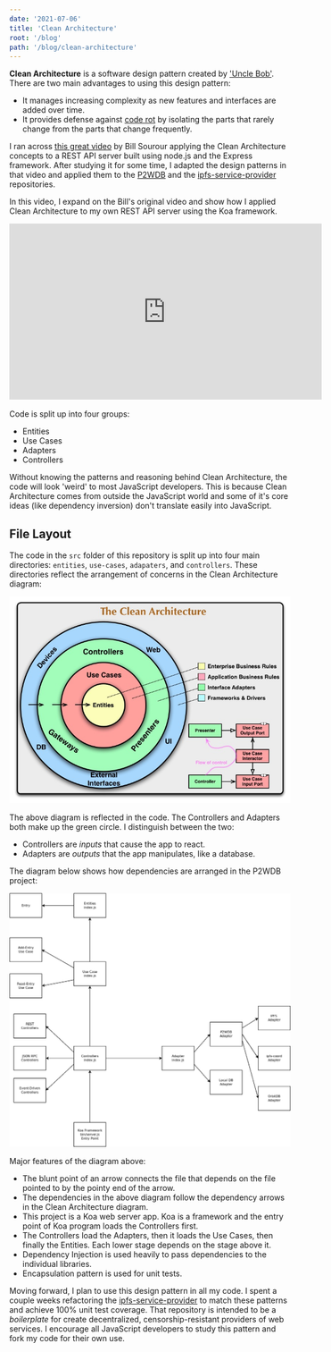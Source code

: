 ```yaml
---
date: '2021-07-06'
title: 'Clean Architecture'
root: '/blog'
path: '/blog/clean-architecture'
---
```


**Clean Architecture** is a software design pattern created by ['Uncle Bob'](https://blog.cleancoder.com/uncle-bob/2012/08/13/the-clean-architecture.html). There are two main advantages to using this design pattern:

- It manages increasing complexity as new features and interfaces are added over time.
- It provides defense against [code rot](https://en.wikipedia.org/wiki/Software_rot) by isolating the parts that rarely change from the parts that change frequently.

I ran across [this great video](https://youtu.be/CnailTcJV_U) by Bill Sourour applying the Clean Architecture concepts to a REST API server built using node.js and the Express framework. After studying it for some time, I adapted the design patterns in that video and applied them to the [P2WDB](https://github.com/Permissionless-Software-Foundation/ipfs-p2wdb-service) and the [ipfs-service-provider](https://github.com/Permissionless-Software-Foundation/ipfs-service-provider) repositories.

In this video, I expand on the Bill's original video and show how I applied Clean Architecture to my own REST API server using the Koa framework.

<center><iframe width="560" height="315" src="https://www.youtube.com/embed/LftjSIbHzbo" frameborder="0" allow="accelerometer; autoplay; clipboard-write; encrypted-media; gyroscope; picture-in-picture" allowfullscreen></iframe></center>

Code is split up into four groups:

- Entities
- Use Cases
- Adapters
- Controllers

Without knowing the patterns and reasoning behind Clean Architecture, the code will look 'weird' to most JavaScript developers. This is because Clean Architecture comes from outside the JavaScript world and some of it's core ideas (like dependency inversion) don't translate easily into JavaScript.

## File Layout

The code in the `src` folder of this repository is split up into four main directories: `entities`, `use-cases`, `adapaters`, and `controllers`. These directories reflect the arrangement of concerns in the Clean Architecture diagram:

![Clean Architecture Diagram](./images/cleanarchitecture.jpg)

The above diagram is reflected in the code. The Controllers and Adapters both make up the green circle. I distinguish between the two:

- Controllers are _inputs_ that cause the app to react.
- Adapters are _outputs_ that the app manipulates, like a database.

The diagram below shows how dependencies are arranged in the P2WDB project:

![Dependency Graph](./images/p2wdb-clean-architecture.png)

Major features of the diagram above:

- The blunt point of an arrow connects the file that depends on the file pointed to by the pointy end of the arrow.
- The dependencies in the above diagram follow the dependency arrows in the Clean Architecture diagram.
- This project is a Koa web server app. Koa is a framework and the entry point of Koa program loads the Controllers first.
- The Controllers load the Adapters, then it loads the Use Cases, then finally the Entities. Each lower stage depends on the stage above it.
- Dependency Injection is used heavily to pass dependencies to the individual libraries.
- Encapsulation pattern is used for unit tests.

Moving forward, I plan to use this design pattern in all my code. I spent a couple weeks refactoring the [ipfs-service-provider](https://github.com/Permissionless-Software-Foundation/ipfs-service-provider) to match these patterns and achieve 100% unit test coverage. That repository is intended to be a _boilerplate_ for create decentralized, censorship-resistant providers of web services. I encourage all JavaScript developers to study this pattern and fork my code for their own use.
